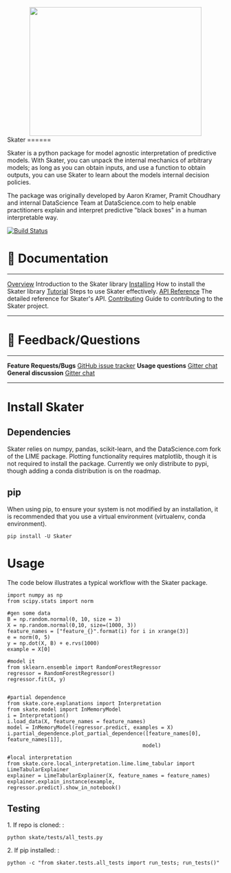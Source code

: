 <div align="center">
<a href="https://www.datascience.com">
<img src ="https://cdn2.hubspot.net/hubfs/532045/Logos/DS_Skater%2BDataScience_Colored.svg" height="300" width="400"/>
</a>
</div>
Skater
======

Skater is a python package for model agnostic interpretation of
predictive models. With Skater, you can unpack the internal mechanics of
arbitrary models; as long as you can obtain inputs, and use a function
to obtain outputs, you can use Skater to learn about the models internal
decision policies.

The package was originally developed by Aaron Kramer, Pramit Choudhary
and internal DataScience Team at DataScience.com to help enable
practitioners explain and interpret predictive "black boxes" in a human
interpretable way.

[![Build Status](https://api.travis-ci.com/repositories/datascienceinc/Skater.svg?token=okdWYn5kDgeoCPJZGPEz&branch=master)](https://travis-ci.com/datascienceinc/Skater)

📖 Documentation
===============

  --------------------------------------------------------------------------------------- ----------------------------------------------
  [Overview](https://datascienceinc.github.io/Skater/overview.html)                       Introduction to the Skater library
  [Installing](https://datascienceinc.github.io/Skater/install.html)                      How to install the Skater library
  [Tutorial](https://datascienceinc.github.io/Skater/tutorial.html)                       Steps to use Skater effectively.
  [API Reference](https://datascienceinc.github.io/Skater/api.html)                       The detailed reference for Skater's API.
  [Contributing](https://github.com/datascienceinc/Skater/blob/readme/CONTRIBUTING.rst)   Guide to contributing to the Skater project.
  --------------------------------------------------------------------------------------- ----------------------------------------------

💬 Feedback/Questions
====================

  --------------------------- -------------------------------------------------------------------------
  **Feature Requests/Bugs**   [GitHub issue tracker](https://github.com/datascienceinc/Skater/issues)
  **Usage questions**         [Gitter chat](https://gitter.im/datascienceinc/skater)
  **General discussion**      [Gitter chat](https://gitter.im/datascienceinc/skater)
  --------------------------- -------------------------------------------------------------------------

Install Skater
==============

Dependencies
------------

Skater relies on numpy, pandas, scikit-learn, and the DataScience.com
fork of the LIME package. Plotting functionality requires matplotlib,
though it is not required to install the package. Currently we only
distribute to pypi, though adding a conda distribution is on the
roadmap.

pip
---

When using pip, to ensure your system is not modified by an
installation, it is recommended that you use a virtual environment
(virtualenv, conda environment).

    pip install -U Skater

Usage
=====

The code below illustrates a typical workflow with the Skater package.

    import numpy as np
    from scipy.stats import norm

    #gen some data
    B = np.random.normal(0, 10, size = 3)
    X = np.random.normal(0,10, size=(1000, 3))
    feature_names = ["feature_{}".format(i) for i in xrange(3)]
    e = norm(0, 5)
    y = np.dot(X, B) + e.rvs(1000)
    example = X[0]

    #model it
    from sklearn.ensemble import RandomForestRegressor
    regressor = RandomForestRegressor()
    regressor.fit(X, y)


    #partial dependence
    from skate.core.explanations import Interpretation
    from skate.model import InMemoryModel
    i = Interpretation()
    i.load_data(X, feature_names = feature_names)
    model = InMemoryModel(regressor.predict, examples = X)
    i.partial_dependence.plot_partial_dependence([feature_names[0], feature_names[1]],
                                                model)

    #local interpretation
    from skate.core.local_interpretation.lime.lime_tabular import LimeTabularExplainer
    explainer = LimeTabularExplainer(X, feature_names = feature_names)
    explainer.explain_instance(example,  regressor.predict).show_in_notebook()

Testing
-------

1\. If repo is cloned: :

    python skate/tests/all_tests.py

2\. If pip installed: :

    python -c "from skater.tests.all_tests import run_tests; run_tests()"

